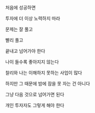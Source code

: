 처음에 성공하면

투자에 더 이상 노력하지 마라

문제는 잘 풀고

빨리 풀고

끝내고 넘어가야 한다

나이 들수록 좋아지지 않는다

찰리와 나는 이해하지 못하는 사업이 많다

하지만 그 때문에 밤에 잠을 못 자는 건 아니다

그냥 다음 것으로 넘어가면 된다

개인 투자자도 그렇게 해야 한다

